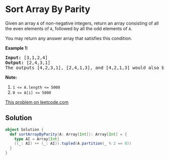 # Sort Array By Parity

<p>Given an array <code>A</code> of non-negative integers, return an array consisting of all the even elements of <code>A</code>, followed by all the odd elements of <code>A</code>.</p>

<p>You may return any answer array that satisfies this condition.</p>

<div>
<p><strong>Example 1:</strong></p>

<pre>
<strong>Input: </strong><span id="example-input-1-1">[3,1,2,4]</span>
<strong>Output: </strong><span id="example-output-1">[2,4,3,1]</span>
The outputs [4,2,3,1], [2,4,1,3], and [4,2,1,3] would also be accepted.
</pre>

<p><strong>Note:</strong></p>

<ol>
<li><code>1 &lt;= A.length &lt;= 5000</code></li>
<li><code>0 &lt;= A[i] &lt;= 5000</code></li>
</ol>
</div>

[This problem on leetcode.com](https://leetcode.com/problems/sort-array-by-parity/)

## Solution

```scala
object Solution {
  def sortArrayByParity(A: Array[Int]): Array[Int] = {
    type AI = Array[Int]
    ((_: AI) ++ (_: AI)).tupled(A.partition(_ % 2 == 0))
  }
}
```
